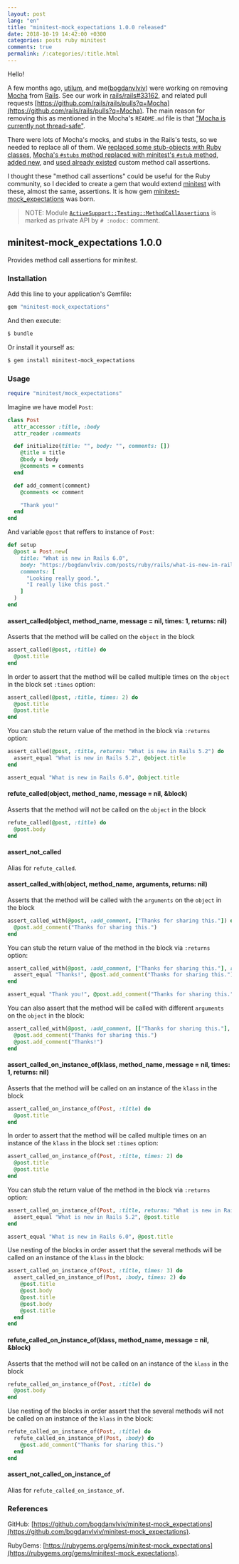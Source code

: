 ```yaml
---
layout: post
lang: "en"
title: "minitest-mock_expectations 1.0.0 released"
date: 2018-10-19 14:42:00 +0300
categories: posts ruby minitest
comments: true
permalink: /:categories/:title.html
---
```


Hello!

A few months ago, [utilum](https://github.com/utilum), and me([bogdanvlviv](https://github.com/bogdanvlviv)) were working on removing [Mocha](https://github.com/freerange/mocha) from [Rails](https://github.com/rails/rails). See our work in [rails/rails#33162](https://github.com/rails/rails/pull/33162), and related pull requests [https://github.com/rails/rails/pulls?q=Mocha](https://github.com/rails/rails/pulls?q=Mocha).
The main reason for removing this as mentioned in the Mocha's `README.md` file is that ["Mocha is currently not thread-safe"](https://github.com/freerange/mocha/blob/6c22196776477f19f6bf4177d13b81ff6b92bceb/README.md#thread-safety).

There were lots of Mocha's mocks, and stubs in the Rails's tests, so we needed to replace all of them.
We [replaced some stub-objects with Ruby classes](https://github.com/rails/rails/commit/f7bfb3db282f8333adb469b6d223b58523428d7d), [Mocha's `#stubs` method replaced with minitest's `#stub` method](https://github.com/rails/rails/commit/837d6031783c2fcf7920320d386f2ea7211f8cb1), [added new](https://github.com/rails/rails/commit/a72bca82301bc4851f40945f85711f5cefd10178), and [used already existed](https://github.com/rails/rails/blob/ac717d65a31d05458588b78ea7719b79f8ea69e5/activesupport/lib/active_support/testing/method_call_assertions.rb) custom method call assertions.

I thought these "method call assertions" could be useful for the Ruby community, so I decided to create a gem that would extend [minitest](https://github.com/seattlerb/minitest) with these, almost the same, assertions. It is how gem [minitest-mock_expectations](https://github.com/bogdanvlviv/minitest-mock_expectations) was born.

> NOTE: Module [`ActiveSupport::Testing::MethodCallAssertions`](https://github.com/rails/rails/blob/a72bca82301bc4851f40945f85711f5cefd10178/activesupport/lib/active_support/testing/method_call_assertions.rb) is marked as private API by `# :nodoc:` comment.


## minitest-mock_expectations 1.0.0

Provides method call assertions for minitest.

### Installation

Add this line to your application's Gemfile:

```ruby
gem "minitest-mock_expectations"
```

And then execute:

```bash
$ bundle
```

Or install it yourself as:

```bash
$ gem install minitest-mock_expectations
```

### Usage

```ruby
require "minitest/mock_expectations"
```

Imagine we have model `Post`:

```ruby
class Post
  attr_accessor :title, :body
  attr_reader :comments

  def initialize(title: "", body: "", comments: [])
    @title = title
    @body = body
    @comments = comments
  end

  def add_comment(comment)
    @comments << comment

    "Thank you!"
  end
end
```

And variable `@post` that reffers to instance of `Post`:

```ruby
def setup
  @post = Post.new(
    title: "What is new in Rails 6.0",
    body: "https://bogdanvlviv.com/posts/ruby/rails/what-is-new-in-rails-6_0.html",
    comments: [
      "Looking really good.",
      "I really like this post."
    ]
  )
end
```

#### assert_called(object, method_name, message = nil, times: 1, returns: nil)

Asserts that the method will be called on the `object` in the block

```ruby
assert_called(@post, :title) do
  @post.title
end
```

In order to assert that the method will be called multiple times on the `object` in the block set `:times` option:

```ruby
assert_called(@post, :title, times: 2) do
  @post.title
  @post.title
end
```

You can stub the return value of the method in the block via `:returns` option:

```ruby
assert_called(@post, :title, returns: "What is new in Rails 5.2") do
  assert_equal "What is new in Rails 5.2", @object.title
end

assert_equal "What is new in Rails 6.0", @object.title
```

#### refute_called(object, method_name, message = nil, &block)

Asserts that the method will not be called on the `object` in the block

```ruby
refute_called(@post, :title) do
  @post.body
end
```

#### assert_not_called

Alias for `refute_called`.

#### assert_called_with(object, method_name, arguments, returns: nil)

Asserts that the method will be called with the `arguments` on the `object` in the block

```ruby
assert_called_with(@post, :add_comment, ["Thanks for sharing this."]) do
  @post.add_comment("Thanks for sharing this.")
end
```

You can stub the return value of the method in the block via `:returns` option:

```ruby
assert_called_with(@post, :add_comment, ["Thanks for sharing this."], returns: "Thanks!") do
  assert_equal "Thanks!", @post.add_comment("Thanks for sharing this.")
end

assert_equal "Thank you!", @post.add_comment("Thanks for sharing this.")
```

You can also assert that the method will be called with different `arguments` on the `object` in the block:

```ruby
assert_called_with(@post, :add_comment, [["Thanks for sharing this."], ["Thanks!"]]) do
  @post.add_comment("Thanks for sharing this.")
  @post.add_comment("Thanks!")
end
```

#### assert_called_on_instance_of(klass, method_name, message = nil, times: 1, returns: nil)

Asserts that the method will be called on an instance of the `klass` in the block

```ruby
assert_called_on_instance_of(Post, :title) do
  @post.title
end
```

In order to assert that the method will be called multiple times on an instance of the `klass` in the block set `:times` option:

```ruby
assert_called_on_instance_of(Post, :title, times: 2) do
  @post.title
  @post.title
end
```

You can stub the return value of the method in the block via `:returns` option:

```ruby
assert_called_on_instance_of(Post, :title, returns: "What is new in Rails 5.2") do
  assert_equal "What is new in Rails 5.2", @post.title
end

assert_equal "What is new in Rails 6.0", @post.title
```

Use nesting of the blocks in order assert that the several methods will be called on an instance of the `klass` in the block:

```ruby
assert_called_on_instance_of(Post, :title, times: 3) do
  assert_called_on_instance_of(Post, :body, times: 2) do
    @post.title
    @post.body
    @post.title
    @post.body
    @post.title
  end
end
```

#### refute_called_on_instance_of(klass, method_name, message = nil, &block)

Asserts that the method will not be called on an instance of the `klass` in the block

```ruby
refute_called_on_instance_of(Post, :title) do
  @post.body
end
```

Use nesting of the blocks in order assert that the several methods will not be called on an instance of the `klass` in the block:

```ruby
refute_called_on_instance_of(Post, :title) do
  refute_called_on_instance_of(Post, :body) do
    @post.add_comment("Thanks for sharing this.")
  end
end
```

#### assert_not_called_on_instance_of

Alias for `refute_called_on_instance_of`.

### References

GitHub: [https://github.com/bogdanvlviv/minitest-mock_expectations](https://github.com/bogdanvlviv/minitest-mock_expectations).

RubyGems: [https://rubygems.org/gems/minitest-mock_expectations](https://rubygems.org/gems/minitest-mock_expectations).
